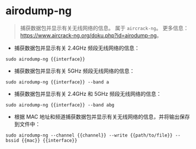 # airodump-ng

> 捕获数据包并显示有关无线网络的信息。
> 属于 `aircrack-ng`。
> 更多信息：<https://www.aircrack-ng.org/doku.php?id=airodump-ng>。

- 捕获数据包并显示有关 2.4GHz 频段无线网络的信息：

`sudo airodump-ng {{interface}}`

- 捕获数据包并显示有关 5GHz 频段无线网络的信息：

`sudo airodump-ng {{interface}} --band a`

- 捕获数据包并显示有关 2.4GHz 和 5GHz 频段无线网络的信息：

`sudo airodump-ng {{interface}} --band abg`

- 根据 MAC 地址和频道捕获数据包并显示有关无线网络的信息，并将输出保存到文件中：

`sudo airodump-ng --channel {{channel}} --write {{path/to/file}} --bssid {{mac}} {{interface}}`